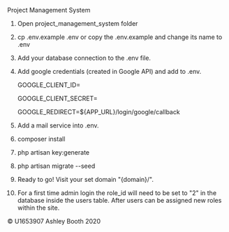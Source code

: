 Project Management System

1. Open project_management_system folder 
2. cp .env.example .env  or copy the .env.example and change its name to .env
3. Add your database connection to the .env file.
4. Add google credentials (created in Google API) and add to .env.
   
   GOOGLE_CLIENT_ID=

   GOOGLE_CLIENT_SECRET=
   
   GOOGLE_REDIRECT=${APP_URL}/login/google/callback
   
   
5. Add a mail service into .env.
6. composer install
7. php artisan key:generate
8. php artisan migrate --seed
9. Ready to go! Visit your set domain "{domain}/".
10. For a first time admin login the role_id will need to be set to "2" in the database inside the users table. After users can be assigned new roles within the site.

© U1653907 Ashley Booth 2020
